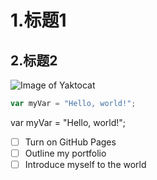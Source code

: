 # 1.标题1
## 2.标题2

![Image of Yaktocat](https://octodex.github.com/images/yaktocat.png)


``` javascript
var myVar = "Hello, world!";
```
var myVar = "Hello, world!";


- [ ] Turn on GitHub Pages
- [ ] Outline my portfolio
- [ ] Introduce myself to the world
